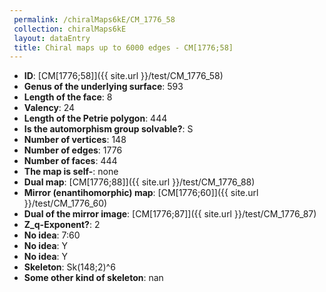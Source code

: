 ```yaml
--- 
 permalink: /chiralMaps6kE/CM_1776_58 
 collection: chiralMaps6kE
 layout: dataEntry
 title: Chiral maps up to 6000 edges - CM[1776;58]
---
```


- **ID**: [CM[1776;58]]({{ site.url }}/test/CM_1776_58)
- **Genus of the underlying surface**: 593
- **Length of the face**: 8
- **Valency**: 24
- **Length of the Petrie polygon**: 444
- **Is the automorphism group solvable?**: S
- **Number of vertices**: 148
- **Number of edges**: 1776
- **Number of faces**: 444
- **The map is self-**: none
- **Dual map**: [CM[1776;88]]({{ site.url }}/test/CM_1776_88)
- **Mirror (enantihomorphic) map**: [CM[1776;60]]({{ site.url }}/test/CM_1776_60)
- **Dual of the mirror image**: [CM[1776;87]]({{ site.url }}/test/CM_1776_87)
- **Z_q-Exponent?**: 2
- **No idea**:  7:60
- **No idea**: Y
- **No idea**: Y
- **Skeleton**: Sk(148;2)^6
- **Some other kind of skeleton**: nan
